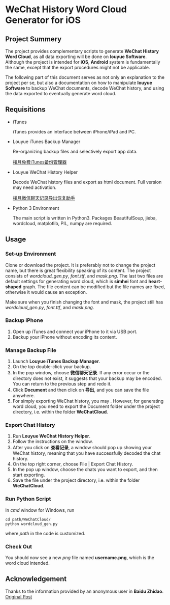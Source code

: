 # WeChat History Word Cloud Generator for iOS

## Project Summery

The project provides complementary scripts to generate **WeChat History Word Cloud**, as all data exporting will be done on **louyue Software**. Although the project is intended for **iOS**, **Android** system is fundamentally the same, except that the export procedures might not be applicable. 

The following part of this document serves as not only an explanation to the project per se, but also a documentation on how to manipulate **louyue Software** to backup WeChat documents, decode WeChat history, and using the data exported to eventually generate word cloud.

## Requisitions

- iTunes

  iTunes provides an interface between iPhone/iPad and PC. 

- Louyue iTunes Backup Manager

  Re-organizing backup files and selectively export app data.
  
  [楼月免费iTunes备份管理器](http://www.louyue.com/itunes.htm)

- Louyue WeChat History Helper

  Decode WeChat history files and export as html document. Full version may need activation. 
  
  [楼月微信聊天记录导出恢复助手](http://www.louyue.com/weixin.htm)

- Python 3 Environment

  The main script is written in Python3. Packages BeautifulSoup, jieba, wordcloud, matplotlib, PIL, numpy are required.

## Usage

### Set-up Environment

Clone or download the project. It is preferably not to change the project name, but there is great flexibility speaking of its content. The project consists of *wordcloud_gen.py*, *font.ttf*, and *mask.png*. The last two files are default settings for generating word cloud, which is **simhei** font and **heart-shaped** graph. The file content can be modified but the file names are fixed, otherwise it would cause an exception. 

Make sure when you finish changing the font and mask, the project still has *wordcloud_gen.py*, *font.ttf*, and *mask.png*.

### Backup iPhone

1. Open up iTunes and connect your iPhone to it via USB port.
2. Backup your iPhone without encoding its content.

### Manage Backup File

1. Launch **Louyue iTunes Backup Manager**.
2. On the top double-click your backup.
3. In the pop window, choose **微信聊天记录**. If any error occur or the directory does not exist, it suggests that your backup may be encoded. You can return to the previous step and redo it.
4. Click **Document** and then click on **导出**, and you can save the file anywhere. 
5. For simply exporting WeChat history, you may . However, for generating word cloud, you need to export the Document folder under the project directory, i.e. within the folder **WeChatCloud**.

### Export Chat History

1. Run **Louyue WeChat History Helper**.
2. Follow the instructions on the window. 
3. After you click on **查看记录**, a window should pop up showing your WeChat history, meaning that you have successfully decoded the chat history.
4. On the top right corner, choose File | Export Chat History.
5. In the pop up window, choose the chats you want to export, and then start exporting.
6. Save the file under the project directory, i.e. within the folder **WeChatCloud**.

### Run Python Script

In *cmd* window for Windows, run 

```Shell
cd path/WeChatCloud/
python wordcloud_gen.py
```

where *path* in the code is customized.

### Check Out

You should now see a new *png* file named **username.png**, which is the word cloud intended.

## Acknowledgement

Thanks to the information provided by an anonymous user in **Baidu Zhidao**. [Original Post](https://zhidao.baidu.com/question/2016194301396860828.html)

